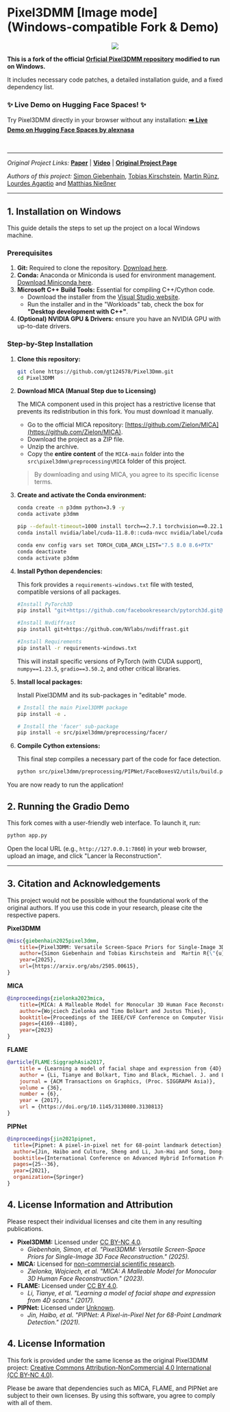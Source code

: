 # Pixel3DMM [Image mode] (Windows-compatible Fork & Demo)

<div style="text-align: center">
<img src="media/banner.gif" />
</div>

**This is a fork of the official [Orficial Pixel3DMM repository]((https://simongiebenhain.github.io/pixel3dmm/)) modified to run on Windows.**

It includes necessary code patches, a detailed installation guide, and a fixed dependency list.

### ✨ Live Demo on Hugging Face Spaces! ✨

Try Pixel3DMM directly in your browser without any installation:
**[➡️ Live Demo on Hugging Face Spaces by alexnasa](https://huggingface.co/spaces/alexnasa/pixel3dmm)**

<br>

---

*Original Project Links:*
[**Paper**](https://arxiv.org/abs/2505.00615) | [**Video**](https://www.youtube.com/watch?v=BwxwEXJwUDc) | [**Original Project Page**](https://simongiebenhain.github.io/pixel3dmm/)

*Authors of this project:*
[Simon Giebenhain](https://simongiebenhain.github.io/), 
[Tobias Kirschstein](https://niessnerlab.org/members/tobias_kirschstein/profile.html), 
[Martin Rünz](https://www.martinruenz.de/), 
[Lourdes Agaptio](https://scholar.google.com/citations?user=IRMX4-4AAAAJ&hl=en) and 
[Matthias Nießner](https://niessnerlab.org/members/matthias_niessner/profile.html)  

---

## 1. Installation on Windows

This guide details the steps to set up the project on a local Windows machine.

### Prerequisites

1.  **Git:** Required to clone the repository. [Download here](https://git-scm.com/).
2.  **Conda:** Anaconda or Miniconda is used for environment management. [Download Miniconda here](https://docs.conda.io/en/latest/miniconda.html).
3.  **Microsoft C++ Build Tools:** Essential for compiling C++/Cython code.
    -   Download the installer from the [Visual Studio website](https://visualstudio.microsoft.com/visual-studio-build-tools/).
    -   Run the installer and in the "Workloads" tab, check the box for **"Desktop development with C++"**.
4.  **(Optional) NVIDIA GPU & Drivers:** ensure you have an NVIDIA GPU with up-to-date drivers.

### Step-by-Step Installation

1.  **Clone this repository:**
    ```bash
    git clone https://github.com/gt124578/Pixel3Dmm.git
    cd Pixel3DMM
    ```

2.  **Download MICA (Manual Step due to Licensing)**
    
    The MICA component used in this project has a restrictive license that prevents its redistribution in this fork. You must download it manually.
    -   Go to the official MICA repository: [https://github.com/Zielon/MICA](https://github.com/Zielon/MICA).
    -   Download the project as a ZIP file.
    -   Unzip the archive.
    -   Copy the **entire content** of the `MICA-main` folder into the `src\pixel3dmm\preprocessing\MICA` folder of this project.
    
    > By downloading and using MICA, you agree to its specific license terms.

3.  **Create and activate the Conda environment:**
    ```bash
    conda create -n p3dmm python=3.9 -y
    conda activate p3dmm

    pip --default-timeout=1000 install torch==2.7.1 torchvision==0.22.1 torchaudio==2.7.1 --index-url https://download.pytorch.org/whl/cu118
    conda install nvidia/label/cuda-11.8.0::cuda-nvcc nvidia/label/cuda-11.8.0::cuda-cccl nvidia/label/cuda-11.8.0::cuda-cudart nvidia/label/cuda-11.8.0::cuda-cudart-dev nvidia/label/cuda-11.8.0::libcusparse nvidia/label/cuda-11.8.0::libcusparse-dev nvidia/label/cuda-11.8.0::libcublas nvidia/label/cuda-11.8.0::libcublas-dev nvidia/label/cuda-11.8.0::libcurand nvidia/label/cuda-11.8.0::libcurand-dev nvidia/label/cuda-11.8.0::libcusolver nvidia/label/cuda-11.8.0::libcusolver-dev
    ```

    ```bash
    conda env config vars set TORCH_CUDA_ARCH_LIST="7.5 8.0 8.6+PTX"
    conda deactivate 
    conda activate p3dmm
    ```

4.  **Install Python dependencies:**
    
    This fork provides a `requirements-windows.txt` file with tested, compatible versions of all packages.
    ```bash
    #Install PyTorch3D
    pip install "git+https://github.com/facebookresearch/pytorch3d.git@stable"
    
    #Install Nvdiffrast
    pip install git+https://github.com/NVlabs/nvdiffrast.git
    
    #Install Requirements 
    pip install -r requirements-windows.txt
    ```
    This will install specific versions of PyTorch (with CUDA support), `numpy==1.23.5`, `gradio==3.50.2`, and other critical libraries.

5.  **Install local packages:**
    
    Install Pixel3DMM and its sub-packages in "editable" mode.
    ```bash
    # Install the main Pixel3DMM package
    pip install -e .

    # Install the 'facer' sub-package
    pip install -e src/pixel3dmm/preprocessing/facer/
    ```

6.  **Compile Cython extensions:**
    
    This final step compiles a necessary part of the code for face detection.
    ```bash
    python src/pixel3dmm/preprocessing/PIPNet/FaceBoxesV2/utils/build.py build_ext --inplace
    ```

You are now ready to run the application!

## 2. Running the Gradio Demo

This fork comes with a user-friendly web interface. To launch it, run:
```bash
python app.py
```
Open the local URL (e.g., `http://127.0.0.1:7860`) in your web browser, upload an image, and click "Lancer la Reconstruction".


---

## 3. Citation and Acknowledgements

This project would not be possible without the foundational work of the original authors. If you use this code in your research, please cite the respective papers.

**Pixel3DMM**
```bibtex
@misc{giebenhain2025pixel3dmm,
    title={Pixel3DMM: Versatile Screen-Space Priors for Single-Image 3D Face Reconstruction},
    author={Simon Giebenhain and Tobias Kirschstein and  Martin R{\"{u}}nz and Lourdes Agapito and Matthias Nie{\ss}ner},
    year={2025},
    url={https://arxiv.org/abs/2505.00615},
}
```

**MICA**
```bibtex
@inproceedings{zielonka2023mica,
    title={MICA: A Malleable Model for Monocular 3D Human Face Reconstruction},
    author={Wojciech Zielonka and Timo Bolkart and Justus Thies},
    booktitle={Proceedings of the IEEE/CVF Conference on Computer Vision and Pattern Recognition (CVPR)},
    pages={4169--4180},
    year={2023}
}
```

**FLAME**
```bibtex
@article{FLAME:SiggraphAsia2017,
    title = {Learning a model of facial shape and expression from {4D} scans},
    author = {Li, Tianye and Bolkart, Timo and Black, Michael. J. and Li, Hao and Romero, Javier},
    journal = {ACM Transactions on Graphics, (Proc. SIGGRAPH Asia)},
    volume = {36},
    number = {6},
    year = {2017},
    url = {https://doi.org/10.1145/3130800.3130813}
}
```

**PIPNet**
```bibtex
@inproceedings{jin2021pipnet,
  title={Pipnet: A pixel-in-pixel net for 68-point landmark detection},
  author={Jin, Haibo and Culture, Sheng and Li, Jun-Hai and Song, Dong-Gyu},
  booktitle={International Conference on Advanced Hybrid Information Processing},
  pages={25--36},
  year={2021},
  organization={Springer}
}
```



## 4. License Information and Attribution

Please respect their individual licenses and cite them in any resulting publications.

-   **Pixel3DMM:** Licensed under [CC BY-NC 4.0](https://github.com/SimonGiebenhain/pixel3dmm/blob/master/LICENSE).
    -   *Giebenhain, Simon, et al. "Pixel3DMM: Versatile Screen-Space Priors for Single-Image 3D Face Reconstruction." (2025).*
-   **MICA:** Licensed for [non-commercial scientific research](https://github.com/Zielon/MICA/tree/master?tab=License-1-ov-file).
    -   *Zielonka, Wojciech, et al. "MICA: A Malleable Model for Monocular 3D Human Face Reconstruction." (2023).*
-   **FLAME:** Licensed under [CC BY 4.0](https://flame.is.tue.mpg.de/modellicense.html).
    -   *Li, Tianye, et al. "Learning a model of facial shape and expression from 4D scans." (2017).*
-   **PIPNet:** Licensed under [Unknown](https://github.com/M-Nauta/PIPNet).
    -   *Jin, Haibo, et al. "PIPNet: A Pixel-in-Pixel Net for 68-Point Landmark Detection." (2021).*


## 4. License Information

This fork is provided under the same license as the original Pixel3DMM project: [Creative Commons Attribution-NonCommercial 4.0 International (CC BY-NC 4.0)](https://creativecommons.org/licenses/by-nc/4.0/).

Please be aware that dependencies such as MICA, FLAME, and PIPNet are subject to their own licenses. By using this software, you agree to comply with all of them.


